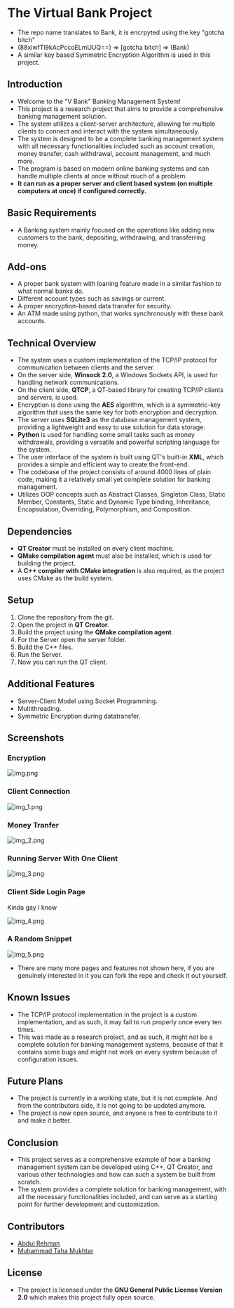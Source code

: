 # The Virtual Bank Project

- The repo name translates to Bank, it is encrpyted using the key "gotcha bitch"
- (88xiwfTl9kAcPccoELmUUQ==) => [gotcha bitch] => (Bank)
- A similar key based Symmetric Encryption Algorithm is used in this project.

## Introduction
- Welcome to the "V Bank" Banking Management System!
- This project is a research project that aims to provide a comprehensive banking management solution.
- The system utilizes a client-server architecture, allowing for multiple clients to connect and interact with the system simultaneously.
- The system is designed to be a complete banking management system with all necessary functionalities included such as account creation, money transfer, cash withdrawal, account management, and much more.
- The program is based on modern online banking systems and can handle multiple clients at once without much of a problem.
- **It can run as a proper server and client based system (on multiple computers at once) if configured correctly.**

## Basic Requirements
- A Banking system mainly focused on the operations like adding new customers to the bank, depositing, withdrawing, and transferring money.

## Add-ons
- A proper bank system with loaning feature made in a similar fashion to what normal banks do.
- Different account types such as savings or current.
- A proper encryption-based data transfer for security.
- An ATM made using python, that works synchronously with these bank accounts.

## Technical Overview
- The system uses a custom implementation of the TCP/IP protocol for communication between clients and the server.
- On the server side, **Winsock 2.0**, a Windows Sockets API, is used for handling network communications.
- On the client side, **QTCP**, a QT-based library for creating TCP/IP clients and servers, is used.
- Encryption is done using the **AES** algorithm, which is a symmetric-key algorithm that uses the same key for both encryption and decryption.
- The server uses **SQLite3** as the database management system, providing a lightweight and easy to use solution for data storage.
- **Python** is used for handling some small tasks such as money withdrawals, providing a versatile and powerful scripting language for the system.
- The user interface of the system is built using QT's built-in **XML**, which provides a simple and efficient way to create the front-end.
- The codebase of the project consists of around 4000 lines of plain code, making it a relatively small yet complete solution for banking management.
- Utilizes OOP concepts such as Abstract Classes, Singleton Class, Static Member, Constants, Static and Dynamic Type binding, Inheritance, Encapsulation, Overriding, Polymorphism, and Composition.

## Dependencies
- **QT Creator** must be installed on every client machine.
- **QMake compilation agent** must also be installed, which is used for building the project.
- A **C++ compiler with CMake integration** is also required, as the project uses CMake as the build system.

## Setup
1. Clone the repository from the git.
2. Open the project in **QT Creator**.
3. Build the project using the **QMake compilation agent**.
4. For the Server open the server folder.
5. Build the C++ files.
6. Run the Server.
7. Now you can run the QT client.

## Additional Features
- Server-Client Model using Socket Programming.
- Multithreading.
- Symmetric Encryption during datatransfer.

## Screenshots
### Encryption
![img.png](Images/img.png)
### Client Connection
![img_1.png](Images/img_1.png)
### Money Tranfer 
![img_2.png](Images/img_2.png)
### Running Server With One Client
![img_3.png](Images/img_3.png)
### Client Side Login Page
Kinda gay I know

![img_4.png](Images/img_4.png)
### A Random Snippet
![img_5.png](Images/img_5.png)
- There are many more pages and features not shown here, if you are genuinely interested in it you can fork the repo and check it out yourself.

## Known Issues
- The TCP/IP protocol implementation in the project is a custom implementation, and as such, it may fail to run properly once every ten times.
- This was made as a research project, and as such, it might not be a complete solution for banking management systems, because of that it contains some bugs and might not work on every system because of configuration issues.

## Future Plans
- The project is currently in a working state, but it is not complete. And from the contributors side, it is not going to be updated anymore.
- The project is now open source, and anyone is free to contribute to it and make it better.

## Conclusion
- This project serves as a comprehensive example of how a banking management system can be developed using C++, QT Creator, and various other technologies and how can such a system be built from scratch.
- The system provides a complete solution for banking management, with all the necessary functionalities included, and can serve as a starting point for further development and customization.

## Contributors
- [Abdul Rehman](https://github.com/AR-PyT)
- [Muhammad Taha Mukhtar](https://github.com/tahamukhtar20)

## License
- The project is licensed under the **GNU General Public License Version 2.0** which makes this project fully open source.
